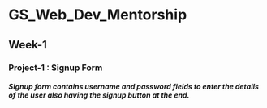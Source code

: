 # GS_Web_Dev_Mentorship
## Week-1 
### Project-1 : Signup Form
##### Signup form contains username and password fields to enter the details of the user also having the signup button at the end.
